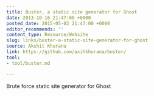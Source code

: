 ```yaml
---
title: Buster, a static site generator for Ghost
date: 2013-10-16 21:47:00 +0000
posted_date: 2015-05-02 21:47:00 +0000
editor_recommends: ''
content_type: Resource/Website
slug: links/buster-a-static-site-generator-for-ghost
source: Akshit Khurana
link: https://github.com/axitkhurana/buster/
tool:
- tool/buster.md

---
```

Brute force static site generator for Ghost
